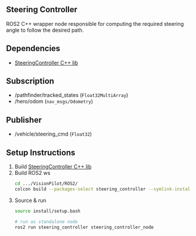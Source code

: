 ## Steering Controller

ROS2 C++ wrapper node responsible for computing the required steering angle to follow the desired path.

## Dependencies
- [SteeringController C++ lib](./../../../Control/Steering/SteeringController/README.md)

## Subscription
- /pathfinder/tracked_states (`Float32MultiArray`)
- /hero/odom (`nav_msgs/Odometry`)

## Publisher
- /vehicle/steering_cmd (`Float32`)

## Setup Instructions
1. Build [SteeringController C++ lib](./../../../Control/Steering/SteeringController/README.md)
2. Build ROS2 ws
   ```sh
   cd .../VisionPilot/ROS2/
   colcon build --packages-select steering_controller --symlink-install
3. Source & run
    ```sh
    source install/setup.bash
    
    # run as standalone node
    ros2 run steering_controller steering_controller_node
